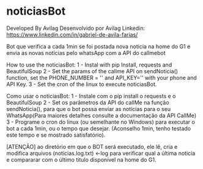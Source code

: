 # noticiasBot
Developed By Avilag
Desenvolvido por Avilag
Linkedin: https://www.linkedin.com/in/gabriel-de-avila-farias/

Bot que verifica a cada 1min se foi postada nova noticia na home do G1 e envia as novas notícias pelo whatsApp com a API do callmebot

How to use the noticiasBot:
1 - Instal with pip Install, requests and BeautifulSoup
2 - Set the params of the callme API on sendNoticia() function, set the PHONE_NUMBER = '' and API_KEY='' with your phone and API Key.
3 - Set the cron of the linux to execute noticiasBot.

Como usar o noticiasBot:
1 - Instale com o pip install o requests e o BeautifulSoup
2 - Set os parâmetros da API do callMe na função sendNoticia(), para que o bot possa enviar as notícias para o seu WhatsApp(Para maiores detalhes consulte a documentação da API CallMe)
3 - Programe o cron do linux (ou semelhante no Windows) para executar o bot a cada 1min, ou o tempo que desejar. (Aconselho 1min, tenho testado este tempo e se mostrado satisfatório).

[ATENÇÃO] ao diretório em que o BOT será executado, ele lê, cria e modifica arquivos (noticias.log.txt) <-log para verificar qual a última noticia e compararar com o último titulo disponível na home do G1.

